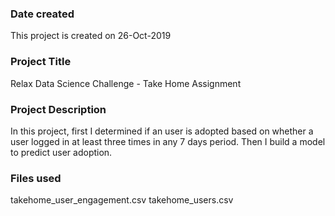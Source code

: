 ### Date created
This project is created on 26-Oct-2019

### Project Title
Relax Data Science Challenge - Take Home Assignment

### Project Description
In this project, first I determined if an user is adopted based on whether a user logged in at least three times in any 7 days period. Then I build a model to predict user adoption. 

### Files used
takehome_user_engagement.csv
takehome_users.csv


 

